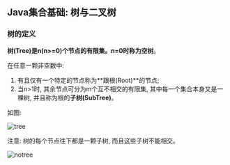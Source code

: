 ## Java集合基础: 树与二叉树

### 树的定义

**树(Tree)**是n(n>=0)个节点的有限集。n=0时称为**空树**。

在任意一颗非空数中:
1. 有且仅有一个特定的节点称为**跟根(Root)**的节点;
2. 当n>1时, 其余节点可分为m个互不相交的有限集, 其中每一个集合本身又是一棵树, 并且称为根的**子树(SubTree)**。

如图:

![tree](/image/tree.png)

注意: 树的每个节点往下都是一颗子树, 而且这些子树不能相交。

![notree](/image/notree.png)